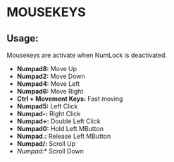 # MOUSEKEYS
## Usage:

Mousekeys are activate when NumLock is deactivated.
* **Numpad8:** Move Up
* **Numpad2:** Move Down
* **Numpad4:** Move Left
* **Numpad6:** Move Right
* **Ctrl + Movement Keys:** Fast moving
* **Numpad5:** Left Click
* **Numpad-:** Right Click
* **Numpad+:** Double Left Click
* **Numpad0:** Hold Left MButton
* **Numpad.:** Release Left MButton
* **Numpad/:** Scroll Up
* **Numpad*:** Scroll Down

